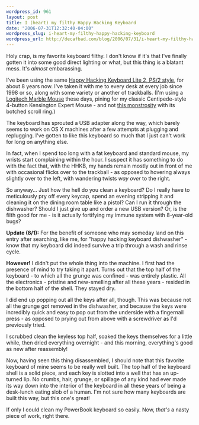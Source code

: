 ```yaml
--- 
wordpress_id: 961
layout: post
title: I (heart) my filthy Happy Hacking Keyboard
date: "2006-07-31T12:32:40-04:00"
wordpress_slug: i-heart-my-filthy-happy-hacking-keyboard
wordpress_url: http://decafbad.com/blog/2006/07/31/i-heart-my-filthy-happy-hacking-keyboard
---
```

Holy crap, is my favorite keyboard filthy.  I don't know if it's that I've finally gotten it into some good direct lighting or what, but this thing is a blatant mess.  It's <i>almost</i> embarassing.

I've been using the same <a href="http://pfuca-store.stores.yahoo.net/haphackeylit1.html">Happy Hacking Keyboard Lite 2, PS/2 style</a>, for about 8 years now.  I've taken it with me to every desk at every job since 1998 or so, along with some variety or another of trackballs.  (I'm using a <a href="http://www.logitech.com/index.cfm/products/details/US/EN,CRID=2150,CONTENTID=5003">Logitech Marble Mouse</a> these days, pining for my classic Centipede-style 4-button Kensington Expert Mouse - and not <a href="http://us.kensington.com/html/2200.html">this monstrosity</a> with its botched scroll ring.)

The keyboard has sprouted a USB adapter along the way, which barely seems to work on OS X machines after a few attempts at plugging and replugging.  I've gotten to like this keyboard so much that I just can't work for long on anything else.  

In fact, when I spend too long with a fat keyboard and standard mouse, my wrists start complaining within the hour.  I suspect it has something to do with the fact that, with the HHKB, my hands remain mostly out in front of me with occasional flicks over to the trackball - as opposed to hovering always slightly over to the left, with wandering twists <i>way over</i> to the right.

So anyway...  Just how the hell do you clean a keyboard?  Do I really have to meticulously pry off every keycap, spend an evening stripping it and cleaning it on the dining room table like a pistol?  Can I run it through the dishwasher?  Should I just give up and order a new USB version?  Or, is the filth good for me - is it actually fortifying my immune system with 8-year-old bugs?

<b>Update (8/1):</b> For the benefit of someone who may someday land on this entry after searching, like me, for "happy hacking keyboard dishwasher" - know that my keyboard did indeed survive a trip through a wash and rinse cycle.

<b>However!</b> I didn't put the whole thing into the machine.  I first had the presence of mind to try taking it apart.  Turns out that the top half of the keyboard - to which all the grunge was confined - was entirely plastic.  All the electronics - pristine and new-smelling after all these years - resided in the bottom half of the shell.  They stayed dry.

I did end up popping out all the keys after all, though.  This was because not all the grunge got removed in the dishwasher, and because the keys were incredibly quick and easy to pop out from the underside with a fingernail press - as opposed to prying out from above with a screwdriver as I'd previously tried.  

I scrubbed clean the keyless top half, soaked the keys themselves for a little while, then dried everything overnight - and this morning, everything's good as new after reassembly!

Now, having seen this thing disassembled, I should note that this favorite keyboard of mine seems to be really well built.  The top half of the keyboard shell is a solid piece, and each key is slotted into a well that has an up-turned lip.  No crumbs, hair, grunge, or spillage of any kind had ever made its way down into the interior of the keyboard in all these years of being a desk-lunch eating slob of a human.  I'm not sure how many keyboards are built this way, but this one's great!

If only I could clean my PowerBook keyboard so easily.  Now, *that's* a nasty piece of work, right there.
